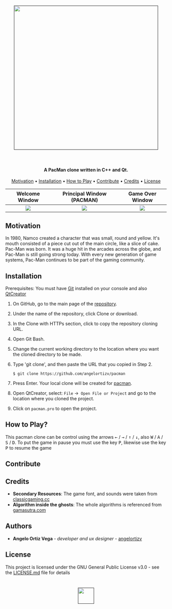 <h1 align="center">
  <br>
  <a href=""><img src="https://i.pinimg.com/originals/b4/ee/c4/b4eec4d093adbe9d8a3cbb40d024836a.png" width="450"></a>
  <br>
  <br>
</h1>

<h4 align="center">A PacMan clone written in C++ and Qt.</h4>

<p align="center">
  <a href="#motivation">Motivation</a> •
  <a href="#installation">Installation</a> •
  <a href="#how-to-play">How to Play</a> •
  <a href="#contribute">Contribute</a> •
  <a href="#credits">Credits</a> •
  <a href="#license">License</a> 
</p>


 
 Welcome Window             | Principal Window (PACMAN) | Game Over Window          |
 :-------------------------:|:-------------------------:|:-------------------------:|
 ![](https://res.cloudinary.com/dek4evg4t/image/upload/v1562267062/ezgif.com-video-to-gif.gif)      | ![](https://res.cloudinary.com/dek4evg4t/image/upload/v1562267184/ezgif.com-video-to-gif_1.gif)     |![](https://res.cloudinary.com/dek4evg4t/image/upload/v1562268476/ezgif.com-video-to-gif_2.gif)      |
 
 

## Motivation

In 1980, Namco created a character that was small, round and yellow. It's mouth consisted of a piece cut out of the main circle, like a slice of cake. Pac-Man was born. It was a huge hit in the arcades across the globe, and Pac-Man is still going strong today. With every new generation of game systems, Pac-Man continues to be part of the gaming community.

## Installation

Prerequisites: You must have [Git](https://git-scm.com/book/es/v2/Inicio---Sobre-el-Control-de-Versiones-Instalaci%C3%B3n-de-Git) installed on your console and also [QtCreator](https://www.qt.io/download)

1. On GitHub, go to the main page of the [repository](https://github.com/angelortizv/pacman).
2. Under the name of the repository, click Clone or download.
3. In the Clone with HTTPs section, click to copy the repository cloning URL.
4. Open Git Bash.
5. Change the current working directory to the location where you want the cloned directory to be made.
6. Type 'git clone', and then paste the URL that you copied in Step 2.

   ```$ git clone https://github.com/angelortizv/pacman```
   
7. Press Enter. Your local clone will be created for [pacman](https://github.com/angelortizv/pacman).
8. Open QtCreator, select: `File` ->` Open File or Project` and go to the location where you cloned the project.
9. Click on `pacman.pro` to open the project.

## How to Play?
This pacman clone can be control using the arrows <kbd>&leftarrow;</kbd> / <kbd>&rightarrow;</kbd> / <kbd>&uparrow;</kbd> / <kbd>&downarrow;</kbd>, also <kbd>W</kbd> / <kbd>A</kbd> / <kbd>S</kbd> / <kbd>D</kbd>. To put the game in pause you must use the key <kbd>P</kbd>, likewise use the key <kbd>P</kbd> to resume the game


## Contribute


## Credits
* **Secondary Resources**: The game font, and sounds were taken from [classicgaming.cc](https://www.classicgaming.cc/classics/pac-man/)
* **Algorithm inside the ghosts**: The whole algorithms is referenced from [gamasutra.com](https://www.gamasutra.com/view/feature/3938/the_pacman_dossier.php?print=1)


## Authors
* **Angelo Ortiz Vega** - *developer and ux designer* - [angelortizv](https://github.com/angelortizv)

## License
This project is licensed under the GNU General Public License v3.0 - see the [LICENSE.md](https://github.com/angelortizv/pacman/blob/master/LICENSE) file for details

<h1 align="center">
  <a href=""><img src="https://res.cloudinary.com/dek4evg4t/image/upload/v1562055192/pac-man-logo-icon-512x512.png" width="50"></a>
  <br>
</h1>
 

